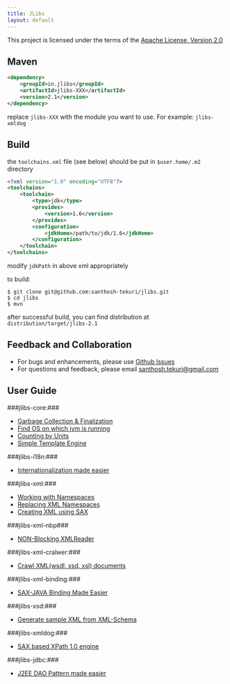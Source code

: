 ```yaml
---
title: JLibs
layout: default
---
```


This project is licensed under the terms of the [Apache License, Version 2.0](http://www.apache.org/licenses/LICENSE-2.0)

## Maven

```xml
<dependency>
    <groupId>in.jlibs</groupId>
    <artifactId>jlibs-XXX</artifactId>
    <version>2.1</version>
</dependency> 

```

replace `jlibs-XXX` with the module you want to use. For example: `jlibs-xmldog`

## Build

the `toolchains.xml` file (see below) should be put in `$user.home/.m2` directory

```xml
<?xml version="1.0" encoding="UTF8"?>
<toolchains>
    <toolchain>
        <type>jdk</type>
        <provides>
            <version>1.6</version>
        </provides>
        <configuration>
            <jdkHome>/path/to/jdk/1.6</jdkHome>
        </configuration>
    </toolchain>
</toolchains>
```

modify `jdkPath` in above xml appropriately

to build:

```
$ git clone git@github.com:santhosh-tekuri/jlibs.git
$ cd jlibs
$ mvn
```

after successful build, you can find distribution at `distribution/target/jlibs-2.1`

## Feedback and Collaboration ##

- For bugs and enhancements, please use [Github Issues](https://github.com/santhosh-tekuri/jlibs/issues)
- For questions and feedback, please email [santhosh.tekuri@gmail.com](mailto:santhosh.tekuri@gmail.com)

## User Guide

###jlibs-core:###

* [Garbage Collection & Finalization](core/GarbageCollection.html)
* [Find OS on which jvm is running](core/OSInformation.html)
* [Counting by Units](core/Counting.html)
* [Simple Template Engine](core/TemplateMatcher.html)

###jlibs-i18n:###

* [Internationalization made easier](i18n/Internationalization.html)

###jlibs-xml:###

* [Working with Namespaces](xml/Namespaces.html)
* [Replacing XML Namespaces](xml/NamespaceReplacer.html)
* [Creating XML using SAX](xml/XMLDocument.html)

###jlibs-xml-nbp###

* [NON-Blocking XMLReader](xml/nbp/AsyncXMLReader.html)

###jlibs-xml-cralwer:###

* [Crawl XML(wsdl, xsd, xsl) documents](xml/crawler/XMLCrawler.html)

###jlibs-xml-binding:###

* [SAX-JAVA Binding Made Easier](xml/binding/SAX2JavaBinding.html)

###jlibs-xsd:###

* [Generate sample XML from XML-Schema](xsd/XSInstance.html)

###jlibs-xmldog:###

* [SAX based XPath 1.0 engine](xmldog/XMLDog.html)

###jlibs-jdbc:###

* [J2EE DAO Pattern made easier](jdbc/DAOPattern.html)
